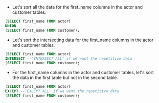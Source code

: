 * Let's sort all the data for the first_name columns in the actor and customer tables.
```sql
(SELECT first_name FROM actor)
UNION 
(SELECT first_name FROM customer);
```
* Let's sort the intersecting data for the first_name columns in the actor and customer tables.
```sql
(SELECT first_name FROM actor)
INTERSECT --'INTERSECT ALL' if we want the repetitive data
(SELECT first_name FROM customer);
```
* For the first_name columns in the actor and customer tables, let's sort the data in the first table but not in the second table.
```sql
(SELECT first_name FROM actor)
EXCEPT --'EXCEPT ALL' if we want the repetitive data
(SELECT first_name FROM customer);
```


